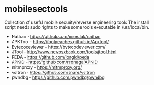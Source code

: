 # mobilesectools

Collection of useful mobile security/reverse engineering tools
The install script needs sudo rights to make some tools executable in /usr/local/bin.

* Nathan - https://github.com/mseclab/nathan
* APKTool - https://ibotpeaches.github.io/Apktool/
* Bytecodeviewer - https://bytecodeviewer.com/
* JTool - http://www.newosxbook.com/tools/jtool.html
* PEDA - https://github.com/longld/peda
* APKiD - https://github.com/rednaga/APKiD
* mitmproxy - https://mitmproxy.org/
* voltron - https://github.com/snare/voltron
* pwndbg - https://github.com/pwndbg/pwndbg
